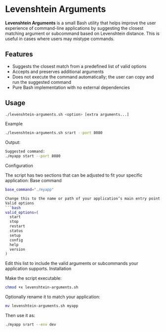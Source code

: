 # Levenshtein Arguments

**Levenshtein Arguments** is a small Bash utility that helps improve the user experience of command-line applications by suggesting the closest matching argument or subcommand based on Levenshtein distance. This is useful in cases where users may mistype commands.

## Features

- Suggests the closest match from a predefined list of valid options
- Accepts and preserves additional arguments
- Does not execute the command automatically; the user can copy and run the suggested command
- Pure Bash implementation with no external dependencies

## Usage

```bash
./levenshtein-arguments.sh <option> [extra arguments...]
```

Example
```bash
./levenshtein-arguments.sh srart --port 8080
```

Output:
```bash
Suggested command:
./myapp start --port 8080
```

Configuration

The script has two sections that can be adjusted to fit your specific application:
Base command
```bash
base_command="./myapp"

Change this to the name or path of your application’s main entry point.
Valid options
```bash
valid_options=(
  start
  stop
  restart
  status
  setup
  config
  help
  version
)
```
Edit this list to include the valid arguments or subcommands your application supports.
Installation

Make the script executable:
```bash
chmod +x levenshtein-arguments.sh
```
Optionally rename it to match your application:
```bash
mv levenshtein-arguments.sh myapp
```

Then use it as:
```bash
./myapp srart --env dev
```
